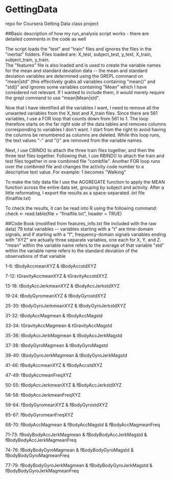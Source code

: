 GettingData
===========

repo for Coursera Getting Data class project

##Basic description of how my run_analysis script works - there are detailed comments in the code as well

The script loads the "test" and "train" files and ignores the files in the "inertial" folders. Files loaded are:
X_test, subject_test, y_test, X_train, subject_train, y_train.  
The "features" file is also loaded and is used to create the variable names for the mean and standard deviation data -- 
the mean and standard deviation variables are determined using the GREPL command on "mean|std" (this effectively grabs all variables containing "mean()" and "std()" and ignores some variables containing "Mean" which I have considered not relevant. If I wanted to include them, it would merely require the grepl command to use "mean|Mean|std".  

Now that I have identified all the variables I want, I need to remove all the unwanted variables from the X_test and X_train files. Since there are 561 variables, I use a FOR loop that counts down from 561 to 1. The loop therefore starts on the far right side of the data tables and removes columns corresponding to variables I don't want. I start from the right to avoid having the columns be renumbered as columns are deleted. While this loop runs, the text values "-" and "()" are removed from the variable names.

Next, I use CBIND() to attach the three train files together, and then the three test files together. Following that, I use RBIND() to attach the train and test files together in one combined file "combfile". Another FOR loop runs over the combined file and changes the activity code number to a descriptive text value. For example: 1 becomes "Walking"

To make the tidy data file I use the AGGREGATE function to apply the MEAN function across the entire data set, grouping by subject and activity. After a little reformating, I export the results as a space-separated .txt file (finalfile.txt)

To check the results, it can be read into R using the following command:
check <- read.table(file = "finalfile.txt", header = TRUE)

##Code Book (modified from features_info.txt file included with the raw data)
79 total variables -- 
variables starting with a "t" are time-domain signals, and if starting with a "f", frequency-domain signals
variables ending with "XYZ" are actually three separate variables, one each for X, Y, and Z.
"mean" within the variable name refers to the average of that variable 
"std" within the variable name refers to the standard deviation of the observations of that variable

1-6: tBodyAccmeanXYZ & tBodyAccstdXYZ

7-12: tGravityAccmeanXYZ & tGravityAccstdXYZ

13-18: tBodyAccJerkmeanXYZ & tBodyAccJerkstdXYZ

19-24: tBodyGyromeanXYZ & tBodyGyrostdXYZ

25-30: tBodyGyroJerkmeanXYZ & tBodyGyroJerkstdXYZ

31-32: tBodyAccMagmean & tBodyAccMagstd 

33-34: tGravityAccMagmean & tGravityAccMagstd

35-36: tBodyAccJerkMagmean & tBodyAccJerkMagstd

37-38: tBodyGyroMagmean & tBodyGyroMagstd

39-40: tBodyGyroJerkMagmean & tBodyGyroJerkMagstd

41-46: fBodyAccmeanXYZ & fBodyAccstdXYZ

47-49: fBodyAccmeanFreqXYZ

50-55: fBodyAccJerkmeanXYZ & fBodyAccJerkstdXYZ

56-58: fBodyAccJerkmeanFreqXYZ

59-64: fBodyGyromeanXYZ & fBodyGyrostdXYZ

65-67: fBodyGyromeanFreqXYZ

68-70: fBodyAccMagmean & fBodyAccMagstd & fBodyAccMagmeanFreq

71-73: fBodyBodyAccJerkMagmean & fBodyBodyAccJerkMagstd & fBodyBodyAccJerkMagmeanFreq

74-76: fBodyBodyGyroMagmean & fBodyBodyGyroMagstd & fBodyBodyGyroMagmeanFreq

77-79: fBodyBodyGyroJerkMagmean & fBodyBodyGyroJerkMagstd & fBodyBodyGyroJerkMagmeanFreq
